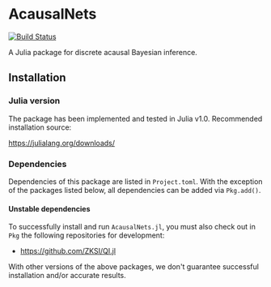 # AcausalNets

[![Build Status](https://travis-ci.org/mikegpl/AcausalNets.jl.svg?branch=master)](https://travis-ci.org/mikegpl/AcausalNets.jl)

A Julia package for discrete acausal Bayesian inference.
## Installation 

### Julia version

The package has been implemented and tested in Julia v1.0. Recommended installation source:

https://julialang.org/downloads/

### Dependencies

Dependencies of this package are listed in `Project.toml`. 
With the exception of the packages listed below, all dependencies can be added via `Pkg.add()`.

#### Unstable dependencies

To successfully install and run `AcausalNets.jl`, you must also check out in `Pkg` the following repositories 
for development:

- https://github.com/ZKSI/QI.jl

With other versions of the above packages, we don't guarantee successful installation and/or accurate results.
